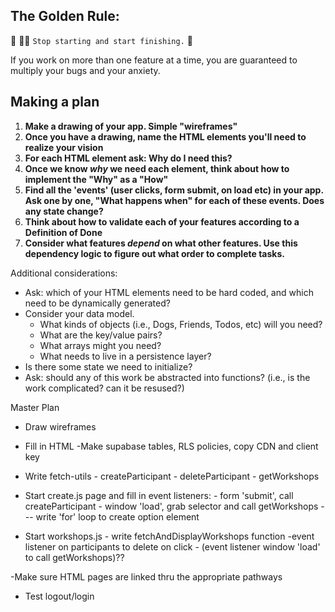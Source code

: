 ## The Golden Rule:

🦸 🦸‍♂️ `Stop starting and start finishing.` 🏁

If you work on more than one feature at a time, you are guaranteed to multiply your bugs and your anxiety.

## Making a plan

1. **Make a drawing of your app. Simple "wireframes"**
1. **Once you have a drawing, name the HTML elements you'll need to realize your vision**
1. **For each HTML element ask: Why do I need this?**
1. **Once we know _why_ we need each element, think about how to implement the "Why" as a "How"**
1. **Find all the 'events' (user clicks, form submit, on load etc) in your app. Ask one by one, "What happens when" for each of these events. Does any state change?**
1. **Think about how to validate each of your features according to a Definition of Done**
1. **Consider what features _depend_ on what other features. Use this dependency logic to figure out what order to complete tasks.**

Additional considerations:

-   Ask: which of your HTML elements need to be hard coded, and which need to be dynamically generated?
-   Consider your data model.
    -   What kinds of objects (i.e., Dogs, Friends, Todos, etc) will you need?
    -   What are the key/value pairs?
    -   What arrays might you need?
    -   What needs to live in a persistence layer?
-   Is there some state we need to initialize?
-   Ask: should any of this work be abstracted into functions? (i.e., is the work complicated? can it be resused?)



Master Plan

- Draw wireframes
- Fill in HTML
-Make supabase tables, RLS policies, copy CDN and client key
- Write fetch-utils
        - createParticipant
        - deleteParticipant
        - getWorkshops
- Start create.js page and fill in event listeners:
        - form 'submit', call createParticipant
        - window 'load', grab selector and call getWorkshops --- write 'for' loop to create option element

- Start workshops.js
        - write fetchAndDisplayWorkshops function
                -event listener on participants to delete on click
        - (event listener window 'load' to call getWorkshops)??

-Make sure HTML pages are linked thru the appropriate pathways
- Test logout/login